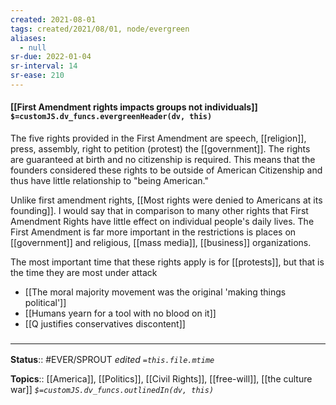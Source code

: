 ```yaml
---
created: 2021-08-01
tags: created/2021/08/01, node/evergreen
aliases:
  - null
sr-due: 2022-01-04
sr-interval: 14
sr-ease: 210
---
```


#### [[First Amendment rights impacts groups not individuals]] `$=customJS.dv_funcs.evergreenHeader(dv, this)`

The five rights provided in the First Amendment are speech, [[religion]], press, assembly, right to petition (protest) the [[government]]. The rights are guaranteed at birth and no citizenship is required. This means that the founders considered these rights to be outside of American Citizenship and thus have little relationship to "being American." 

Unlike first amendment rights, [[Most rights were denied to Americans at its founding]]. I would say that in comparison to many other rights that First Amendment Rights have little effect on individual people's daily lives. The First Amendment is far more important in the restrictions is places on [[government]] and religious, [[mass media]], [[business]] organizations.

The most important time that these rights apply is for [[protests]], but that is the time they are most under attack

- [[The moral majority movement was the original 'making things political']]
- [[Humans yearn for a tool with no blood on it]]
- [[Q justifies conservatives discontent]]

### <hr class="footnote"/>

**Status**:: #EVER/SPROUT 
*edited `=this.file.mtime`*

**Topics**:: [[America]], [[Politics]], [[Civil Rights]], [[free-will]], [[the culture war]]
*`$=customJS.dv_funcs.outlinedIn(dv, this)`*

